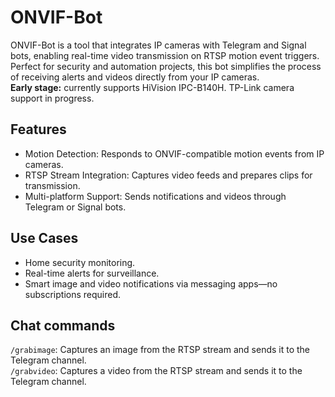 # ONVIF-Bot

ONVIF-Bot is a tool that integrates IP cameras with Telegram and Signal bots, enabling real-time video transmission on RTSP motion event triggers. Perfect for security and automation projects, this bot simplifies the process of receiving alerts and videos directly from your IP cameras.  
**Early stage:** currently supports HiVision IPC-B140H. TP-Link camera support in progress.


## Features

  - Motion Detection: Responds to ONVIF-compatible motion events from IP cameras.
  - RTSP Stream Integration: Captures video feeds and prepares clips for transmission.
  - Multi-platform Support: Sends notifications and videos through Telegram or Signal bots.


## Use Cases

  - Home security monitoring.
  - Real-time alerts for surveillance.
  - Smart image and video notifications via messaging apps—no subscriptions required.


## Chat commands

`/grabimage`: Captures an image from the RTSP stream and sends it to the Telegram channel.  
`/grabvideo`: Captures a video from the RTSP stream and sends it to the Telegram channel.